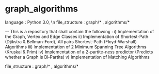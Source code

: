# graph_algorithms
language : Python 3.0, \\n
file_structure : graph/* , algorithms/*

-- This is a repository that shall contain the following :
i) Implementation of the Graph, Vertex and Edge Classes
ii) Implementation of Shortest-Path (Djikstra & Bellman-Ford), All pairs Shortest-Path (Floyd-Warshall) Algorithms
iii) Implementation of 2 Minimum Spanning Tree Algorithms (Kruskal & Prim)
iv) Implementation of a 2-partite-ness predictor (Predicts whether a Graph is Bi-Partite)
v) Implementation of Matching Algorithms


file_structure : graph/* , algorithms/*
